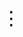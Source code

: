 <!DOCTYPE html>
<html lang="en">
<head>
  <meta charset="UTF-8" />
  <meta name="viewport" content="width=device-width, initial-scale=1" />
  <title>Three Dot Menu with Google Search</title>
  <style>
    body {
      font-family: Arial, sans-serif;
      margin: 20px;
    }
    /* থ্রি ডট বাটন স্টাইল */
    #menuBtn {
      font-size: 30px;
      cursor: pointer;
      background: transparent;
      border: none;
      position: fixed;
      top: 20px;
      right: 20px;
      z-index: 1001;
    }
    #menu {
      display: none;
      position: fixed;
      top: 60px;
      right: 20px;
      background: #fff;
      box-shadow: 0 2px 8px rgba(0,0,0,0.2);
      padding: 15px;
      border-radius: 8px;
      width: 280px;
      z-index: 1000;
    }
    #menu a {
      display: block;
      padding: 8px 0;
      text-decoration: none;
      color: #333;
      border-bottom: 1px solid #eee;
    }
    #menu a:last-child {
      border-bottom: none;
    }
    #menu a:hover {
      background-color: #f0f0f0;
    }
    .section {
      display: none;
      margin-top: 80px;
      padding: 15px;
      border: 1px solid #ddd;
      border-radius: 8px;
      max-width: 600px;
    }
    .section.active {
      display: block;
    }
   /* Google Search Bar Container */
    #menu .gcse-search {
      margin-top: 15px;
    }
  </style>
</head>
<body>

  <!-- থ্রি ডট বাটন -->
  <button id="menuBtn" title="Open menu">⋮</button>

  <!-- মেনু -->
  <div id="menu">
    <a href="#" onclick="showSection('profile'); return false;">Profile</a>
    <a href="#" onclick="showSection('privacy'); return false;">Privacy Policy</a>
    <a href="#" onclick="showSection('contact'); return false;">Contact</a>
    <a href="#" onclick="showSection('about'); return false;">About</a>
    <a href="#" onclick="showSection('settings'); return false;">Settings</a>
    <a href="#" onclick="showSection('certificate'); return false;">Certificates</a>
    <a href="#" onclick="showSection('media'); return false;">Tutorial</a>
    <a href="assets/Harun_CV.pdf" download>Download CV</a>
    <a href="mailto:hmharun796@gmail.com?subject=Hello&body=I want to connect with you.">Send Email</a>
  
   <div id="profile" class="section">
     <h2>Profile</h2>
      <p>I am Md. Harun Or Rashid, a skilled and dedicated professional specializing in data entry, web research, and PDF to Excel conversions. I also create Payoneer account tutorials and provide project-based services through platforms like Fiverr.</p>
  </div>

  <div id="privacy" class="section">
    <h2>Privacy Policy</h2>
    <p>All information collected through this site is used solely to improve user experience and will not be shared with third parties. You may contact me for any concerns about your data privacy.</p>
  </div>

  <div id="contact" class="section">
    <h2>Contact</h2>
    <p>
      Email: hmharun796@gmail.com<br />
      Phone: +880 1648-131500<br />
      Facebook: <a href="https://www.facebook.com/share/r/1BcEg68nzy/" target="_blank">Visit My Facebook</a><br />
      WhatsApp: <a href="https://wa.me/8801648131500" target="_blank">Chat on WhatsApp</a>
    </p>
  </div>

  <div id="about" class="section">
    <h2>About</h2>
    <p>I'm passionate about providing efficient data entry and digital solutions. My goal is to ensure client satisfaction through quality work and timely delivery. I also manage a YouTube channel for educational content.</p>
  </div>

  <div id="settings" class="section">
    <h2>Settings</h2>
    <p>
      Website Theme: Default<br />
      Language: English<br />
      Notifications: Enabled<br />
      <em>(Settings options can be expanded based on development needs)</em>
    </p>
  </div>

  <div id="certificate" class="section">
    <h2>Certificates</h2>
    <ul>
      <li><img src="file_00000000875861f990b4e5fffbcbb32e.png" alt="Certificate 1" width="200" /></li>
      <li><img src="312.jpg" alt="Certificate 2" width="200" /></li>
      <li><img src="076ac6.jpg" alt="Certificate 3" width="200" /></li>
    </ul>
  </div>

  <div id="media" class="section">
    <h2>Tutorial</h2>
    <p>Watch my video tutorials on YouTube:</p>
    <video controls width="320">
      <source src="video.mp4" type="video/mp4" />
      Your browser does not support the video tag.
    </video>
    <p><a href="https://youtube.com/@mdharun-n6j" target="_blank">Visit My YouTube Channel</a></p>
  </div>

  <script>
    const menuBtn = document.getElementById('menuBtn');
    const menu = document.getElementById('menu');

    menuBtn.addEventListener('click', () => {
      if (menu.style.display === 'block') {
        menu.style.display = 'none';
      } else {
        menu.style.display = 'block';
      }
    });

    function showSection(id) {
      // Hide all sections
      document.querySelectorAll('.section').forEach(section => {
        section.classList.remove('active');
      });
      // Show selected section
      const section = document.getElementById(id);
      if(section) section.classList.add('active');

      // Hide menu after clicking link
      menu.style.display = 'none'
    </script>
   <script async src="https://cse.google.com/cse.js?cx=d3251f7aa5ee247d5"></script>
   <div class="gcse-search"></div>
  </div>
</body>
</html>
